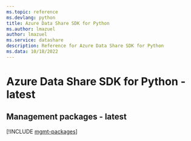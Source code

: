 ```yaml
---
ms.topic: reference
ms.devlang: python
title: Azure Data Share SDK for Python
ms.author: lmazuel
author: lmazuel
ms.service: datashare
description: Reference for Azure Data Share SDK for Python
ms.data: 10/18/2022
---
```

# Azure Data Share SDK for Python - latest

## Management packages - latest
[!INCLUDE [mgmt-packages](data-share-mgmt-index.md)]